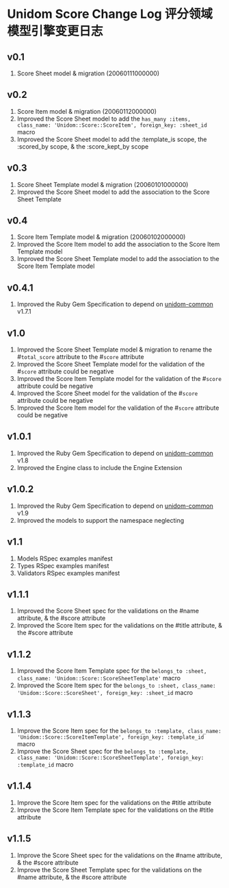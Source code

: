 # Unidom Score Change Log 评分领域模型引擎变更日志

## v0.1
1. Score Sheet model & migration (20060111000000)

## v0.2
1. Score Item model & migration (20060112000000)
2. Improved the Score Sheet model to add the ``has_many :items, class_name: 'Unidom::Score::ScoreItem', foreign_key: :sheet_id`` macro
3. Improved the Score Sheet model to add the :template_is scope, the :scored_by scope, & the :score_kept_by scope

## v0.3
1. Score Sheet Template model & migration (20060101000000)
2. Improved the Score Sheet model to add the association to the Score Sheet Template

## v0.4
1. Score Item Template model & migration (20060102000000)
2. Improved the Score Item model to add the association to the Score Item Template model
3. Improved the Score Sheet Template model to add the association to the Score Item Template model

## v0.4.1
1. Improved the Ruby Gem Specification to depend on [unidom-common](https://github.com/topbitdu/unidom-common) v1.7.1

## v1.0
1. Improved the Score Sheet Template model & migration to rename the #``total_score`` attribute to the #``score`` attribute
2. Improved the Score Sheet Template model for the validation of the #``score`` attribute could be negative
3. Improved the Score Item Template model for the validation of the #``score`` attribute could be negative
4. Improved the Score Sheet model for the validation of the #``score`` attribute could be negative
5. Improved the Score Item model for the validation of the #``score`` attribute could be negative

## v1.0.1
1. Improved the Ruby Gem Specification to depend on [unidom-common](https://github.com/topbitdu/unidom-common) v1.8
2. Improved the Engine class to include the Engine Extension

## v1.0.2
1. Improved the Ruby Gem Specification to depend on [unidom-common](https://github.com/topbitdu/unidom-common) v1.9
2. Improved the models to support the namespace neglecting

## v1.1
1. Models RSpec examples manifest
2. Types RSpec examples manifest
3. Validators RSpec examples manifest

## v1.1.1
1. Improved the Score Sheet spec for the validations on the #name attribute, & the #score attribute
2. Improved the Score Item spec for the validations on the #title attribute, & the #score attribute

## v1.1.2
1. Improved the Score Item Template spec for the ``belongs_to :sheet, class_name: 'Unidom::Score::ScoreSheetTemplate'`` macro
2. Improved the Score Item spec for the ``belongs_to :sheet, class_name: 'Unidom::Score::ScoreSheet', foreign_key: :sheet_id`` macro

## v1.1.3
1. Improve the Score Item spec for the ``belongs_to :template, class_name: 'Unidom::Score::ScoreItemTemplate', foreign_key: :template_id`` macro
2. Improve the Score Sheet spec for the ``belongs_to :template, class_name: 'Unidom::Score::ScoreSheetTemplate', foreign_key: :template_id`` macro

## v1.1.4
1. Improve the Score Item spec for the validations on the #title attribute
2. Improve the Score Item Template spec for the validations on the #title attribute

## v1.1.5
1. Improve the Score Sheet spec for the validations on the #name attribute, & the #score attribute
2. Improve the Score Sheet Template spec for the validations on the #name attribute, & the #score attribute
